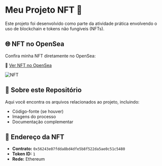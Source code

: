 # Meu Projeto NFT 🚀

Este projeto foi desenvolvido como parte da atividade prática envolvendo o uso de blockchain e tokens não fungíveis (NFTs).

## 🌐 NFT no OpenSea

Confira minha NFT diretamente no OpenSea:

🔗 [Ver NFT no OpenSea](https://opensea.io/assets/ethereum/0x56243e07fdda8bd4dfe5b8f522da5ae0c51c5480/1)

![NFT](https://i.seadn.io/gcs/files/3d2672e7a7b9a9cfa0d1a8788e3554e5.png?auto=format&dpr=1&w=750)

## 📂 Sobre este Repositório

Aqui você encontra os arquivos relacionados ao projeto, incluindo:
- Código-fonte (se houver)
- Imagens do processo
- Documentação complementar

## 🧾 Endereço da NFT

- **Contrato:** `0x56243e07fdda8bd4dfe5b8f522da5ae0c51c5480`
- **Token ID:** `1`
- **Rede:** Ethereum

